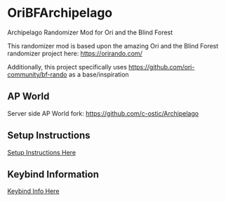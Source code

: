 # OriBFArchipelago
Archipelago Randomizer Mod for Ori and the Blind Forest

This randomizer mod is based upon the amazing Ori and the Blind Forest randomizer project here: https://orirando.com/

Additionally, this project specifically uses https://github.com/ori-community/bf-rando as a base/inspiration

## AP World

Server side AP World fork: https://github.com/c-ostic/Archipelago

## Setup Instructions
[Setup Instructions Here](Setup.md)

## Keybind Information
[Keybind Info Here](Keybinds.md)

